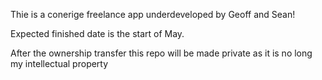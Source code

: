 Thie is a conerige freelance app underdeveloped by Geoff and Sean!

Expected finished date is the start of May.

After the ownership transfer this repo will be made private as it is no long my intellectual property


